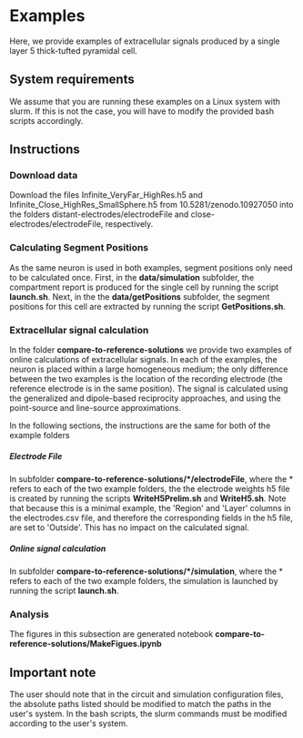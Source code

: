# Examples

Here, we provide examples of extracellular signals produced by a single layer 5 thick-tufted pyramidal cell. 

## System requirements

We assume that you are running these examples on a Linux system with slurm. If this is not the case, you will have to modify the provided bash scripts accordingly.

## Instructions

### Download data
Download the files Infinite_VeryFar_HighRes.h5 and Infinite_Close_HighRes_SmallSphere.h5 from 10.5281/zenodo.10927050 into the folders distant-electrodes/electrodeFile and close-electrodes/electrodeFile, respectively.

### Calculating Segment Positions

As the same neuron is used in both examples, segment positions only need to be calculated once. First, in the **data/simulation** subfolder, the compartment report is produced for the single cell by running the script **launch.sh**. Next, in the the **data/getPositions** subfolder, the segment positions for this cell are extracted by running the script **GetPositions.sh**.

### Extracellular signal calculation

In the folder **compare-to-reference-solutions** we provide two examples of online calculations of extracellular signals. In each of the examples, the neuron is placed within a large homogeneous medium; the only difference between the two examples is the location of the recording electrode (the reference electrode is in the same position). The signal is calculated using the generalized and dipole-based reciprocity approaches, and using the point-source and line-source approximations.

In the following sections, the instructions are the same for both of the example folders

##### Electrode File

In subfolder **compare-to-reference-solutions/*/electrodeFile**, where the * refers to each of the two example folders, the the electrode weights h5 file is created by running the scripts **WriteH5Prelim.sh** and **WriteH5.sh**. Note that because this is a minimal example, the 'Region' and 'Layer' columns in the electrodes.csv file, and therefore the corresponding fields in the h5 file, are set to 'Outside'. This has no impact on the calculated signal.

##### Online signal calculation
In subfolder **compare-to-reference-solutions/*/simulation**, where the * refers to each of the two example folders, the simulation is launched by running the script **launch.sh**. 

### Analysis
The figures in this subsection are generated notebook **compare-to-reference-solutions/MakeFigues.ipynb**


## Important note
The user should note that in the circuit and simulation configuration files, the absolute paths listed should be modified to match the paths in the user's system. In the bash scripts, the slurm commands must be modified according to the user's system.
